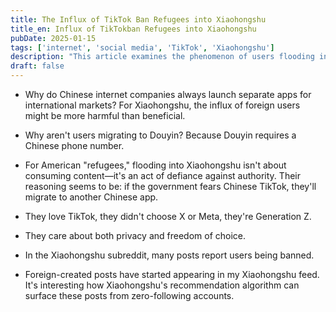 ```yaml
---
title: The Influx of TikTok Ban Refugees into Xiaohongshu
title_en: Influx of TikTokban Refugees into Xiaohongshu
pubDate: 2025-01-15
tags: ['internet', 'social media', 'TikTok', 'Xiaohongshu']
description: "This article examines the phenomenon of users flooding into Xiaohongshu following the TikTok ban, analyzing its causes and impacts."
draft: false
---
```


- Why do Chinese internet companies always launch separate apps for international markets? For Xiaohongshu, the influx of foreign users might be more harmful than beneficial.

- Why aren't users migrating to Douyin? Because Douyin requires a Chinese phone number.

- For American "refugees," flooding into Xiaohongshu isn't about consuming content—it's an act of defiance against authority. Their reasoning seems to be: if the government fears Chinese TikTok, they'll migrate to another Chinese app.

- They love TikTok, they didn't choose X or Meta, they're Generation Z.

- They care about both privacy and freedom of choice.

- In the Xiaohongshu subreddit, many posts report users being banned.

- Foreign-created posts have started appearing in my Xiaohongshu feed. It's interesting how Xiaohongshu's recommendation algorithm can surface these posts from zero-following accounts.